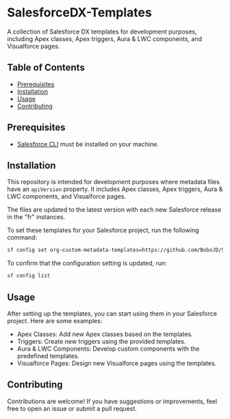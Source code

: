 # SalesforceDX-Templates

A collection of Salesforce DX templates for development purposes, including Apex classes, Apex triggers, Aura & LWC components, and Visualforce pages.

## Table of Contents
- [Prerequisites](#prerequisites)
- [Installation](#installation)
- [Usage](#usage)
- [Contributing](#contributing)

## Prerequisites

- [Salesforce CLI](https://developer.salesforce.com/tools/sfdxcli) must be installed on your machine.

## Installation

This repository is intended for development purposes where metadata files have an `apiVersion` property. It includes Apex classes, Apex triggers, Aura & LWC components, and Visualforce pages.

The files are updated to the latest version with each new Salesforce release in the "fr" instances.

To set these templates for your Salesforce project, run the following command:
```sh
sf config set org-custom-metadata-templates=https://github.com/BoboJD/SalesforceDX-Templates
```

To confirm that the configuration setting is updated, run:
```sh
sf config list
```

## Usage
After setting up the templates, you can start using them in your Salesforce project. Here are some examples:

- Apex Classes: Add new Apex classes based on the templates.
- Triggers: Create new triggers using the provided templates.
- Aura & LWC Components: Develop custom components with the predefined templates.
- Visualforce Pages: Design new Visualforce pages using the templates.

## Contributing
Contributions are welcome! If you have suggestions or improvements, feel free to open an issue or submit a pull request.